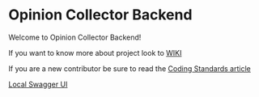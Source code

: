 # Opinion Collector Backend

Welcome to Opinion Collector Backend!

If you want to know more about project look to [WIKI](https://github.com/RadekBucki/OpinionCollectorBackend/wiki)

If you are a new contributor be sure to read
the [Coding Standards article](https://github.com/RadekBucki/OpinionCollectorBackend/wiki/Coding-standards)

[Local Swagger UI](http://localhost:8080/swagger-ui/index.html)